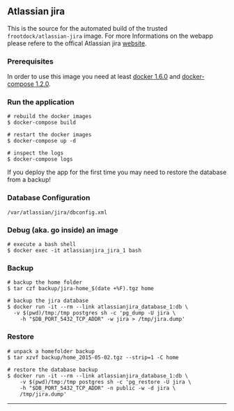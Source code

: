 ## Atlassian jira

This is the source for the automated build of the trusted `frootdock/atlassian-jira`
image. For more Informations on the webapp please refere to the offical Atlassian jira
[website][1].

### Prerequisites

In order to use this image you need at least [docker 1.6.0][2] and [docker-compose 1.2.0][3].

### Run the application

    # rebuild the docker images
    $ docker-compose build

    # restart the docker images
    $ docker-compose up -d

    # inspect the logs
    $ docker-compose logs

If you deploy the app for the first time you may need to restore the database from a backup!

### Database Configuration

    /var/atlassian/jira/dbconfig.xml

### Debug (aka. go inside) an image

    # execute a bash shell
    $ docker exec -it atlassianjira_jira_1 bash

### Backup

    # backup the home folder
    $ tar czf backup/jira-home_$(date +%F).tgz home

    # backup the jira database
    $ docker run -it --rm --link atlassianjira_database_1:db \
      -v $(pwd)/tmp:/tmp postgres sh -c 'pg_dump -U jira \
        -h "$DB_PORT_5432_TCP_ADDR" -w jira > /tmp/jira.dump'

### Restore

    # unpack a homefolder backup
    $ tar xzvf backup/home_2015-05-02.tgz --strip=1 -C home

    # restore the database backup
    $ docker run -it --rm --link atlassianjira_database_1:db \
        -v $(pwd)/tmp:/tmp postgres sh -c 'pg_restore -U jira \
        -h "$DB_PORT_5432_TCP_ADDR" -n public -w -d jira \
        /tmp/jira.dump'

---
[1]: https://www.atlassian.com/software/jira
[2]: https://docs.docker.com/installation
[3]: https://docs.docker.com/compose
